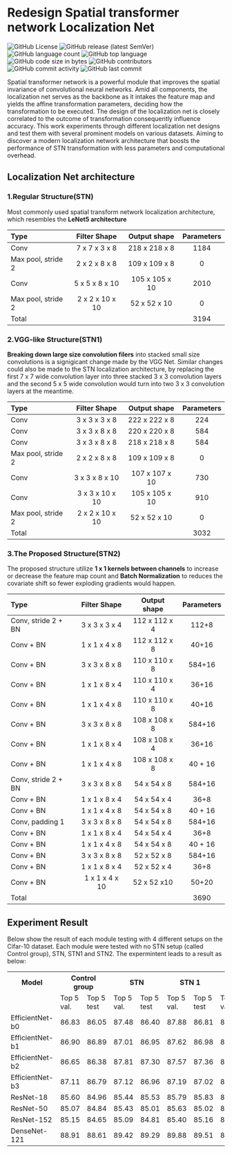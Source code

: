 # Redesign Spatial transformer network Localization Net


<img alt="GitHub License" src="https://img.shields.io/github/license/hankshyu/STN-Network?color=orange&logo=github"> <img alt="GitHub release (latest SemVer)" src="https://img.shields.io/github/v/release/hankshyu/STN-Network?color=orange&logo=github"> <img alt="GitHub language count" src="https://img.shields.io/github/languages/count/hankshyu/STN-Network"> <img alt="GitHub top language" src="https://img.shields.io/github/languages/top/hankshyu/STN-Network"> <img alt="GitHub code size in bytes" src="https://img.shields.io/github/languages/code-size/hankshyu/STN-Network"> <img alt="GitHub contributors" src="https://img.shields.io/github/contributors/hankshyu/STN-Network?logo=git&color=green"> <img alt="GitHub commit activity" src="https://img.shields.io/github/commit-activity/y/hankshyu/STN-Network?logo=git&color=green">  <img alt="GitHub last commit" src="https://img.shields.io/github/last-commit/hankshyu/STN-Network?logo=git&color=green">

Spatial transformer network is a powerful module that improves the spatial invariance of convolutional neural networks. Amid all components, the localization net serves as the backbone as it intakes the feature map and yields the affine transformation parameters, deciding how the transformation to be executed. The design of the localization net is closely correlated to the outcome of transformation consequently influence accuracy. This work experiments through different localization net designs and test them with several prominent models on various datasets. Aiming to discover a modern localization network architecture that boosts the performance of STN transformation with less parameters and computational 
overhead.

## Localization Net architecture

### 1.Regular Structure(STN)
Most commonly used spatial transform network localization architecture, which resembles the **LeNet5 architecture**

|Type| Filter Shape  | Output shape | Parameters|
|:----|:----:|:---:|:---:|
| Conv  | 7 x 7 x 3 x 8 |218 x 218 x 8|1184
| Max pool, stride 2  | 2 x 2 x 8 x 8	|109 x 109 x 8|0
|Conv |5 x 5 x 8 x 10	|105 x 105 x 10	|2010
|Max pool, stride 2|2 x 2 x 10 x 10	|52 x 52 x 10	|0
|Total| | |3194|

### 2.VGG-like Structure(STN1)
**Breaking down large size convolution filers** into stacked small size convolutions is a signigicant change made by the VGG Net. Similar changes could also be made to the STN localization architecture, by replacing the first 7 x 7 wide convolution layer into three stacked 3 x 3 convolution layers and the second 5 x 5 wide convolution would turn into two 3 x 3 convolution layers at the meantime.

|Type| Filter Shape  | Output shape | Parameters|
|:----|:----:|:---:|:---:|
Conv|	3 x 3 x 3 x 8	|222 x 222 x 8	|224
Conv|	3 x 3 x 8 x 8	|220 x 220 x 8	|584
Conv|	3 x 3 x 8 x 8	|218 x 218 x 8	|584
Max pool, stride 2	|2 x 2 x 8 x 8	|109 x 109 x 8	|0
Conv|	3 x 3 x 8 x 10	|107 x 107 x 10|	730
Conv|	3 x 3 x 10 x 10	|105 x 105 x 10|	910
Max pool, stride 2	|2 x 2 x 10 x 10	|52 x 52 x 10	|0
Total|	|	|3032


### 3.The Proposed Structure(STN2)

The proposed structure utilize **1 x 1 kernels between channels** to increase or decrease the feature map count and
**Batch Normalization** to reduces the covariate shift so fewer exploding gradients would happen.

|Type| Filter Shape  | Output shape | Parameters|
|:----|:----:|:---:|:---:|
Conv, stride 2 + BN	|3 x 3 x 3 x 4	|112 x 112 x 4	|112+8
Conv + BN	|1 x 1 x 4 x 8	|112 x 112 x 8	|40+16
Conv + BN	|3 x 3 x 8 x 8	|110 x 110 x 8	|584+16
Conv + BN	|1 x 1 x 8 x 4	|110 x 110 x 4	|36+16
Conv + BN	|1 x 1 x 4 x 8	|110 x 110 x 8	|40+16
Conv + BN	|3 x 3 x 8 x 8	|108 x 108 x 8	|584+16
Conv + BN	|1 x 1 x 8 x 4	|108 x 108 x 4	|36+16
Conv + BN	|1 x 1 x 4 x 8	|108 x 108 x 8	|40 + 16
Conv, stride 2 + BN	|3 x 3 x 8 x 8	|54 x 54 x 8	|584+16
Conv + BN	|1 x 1 x 8 x 4	|54 x 54 x 4	|36+8
Conv + BN	|1 x 1 x 4 x 8	|54 x 54 x 8	|40 + 16
Conv, padding 1	|3 x 3 x 8 x 8	|54 x 54 x 8	|584+16
Conv + BN	|1 x 1 x 8 x 4	|54 x 54 x 4	|36+8
Conv + BN	|1 x 1 x 4 x 8	|54 x 54 x 8	|40 + 16
Conv + BN	|3 x 3 x 8 x 8	|52 x 52 x 8	|584+16
Conv + BN	|1 x 1 x 8 x 4	|52 x 52 x 4	|36+8
Conv + BN	|1 x 1 x 4 x 10	|52 x 52 x10	|50+20
Total|	|	|3690

## Experiment Result

Below show the result of each module testing with 4 different setups on the Cifar-10 dataset. Each module were tested with no STN setup (called Control group), STN, STN1 and STN2. The expermintent leads to a result as below:

<table>
  <tr>
    <th>Model</th>
    <th colspan="2">Control group </th>
    <th colspan="2">STN </th>
    <th colspan="2">STN 1</th>
    <th colspan="2">STN 2</th>
  </tr>
  <tr>
    <td></td>
    <td>Top 5 val.</td>
    <td>Top 5 test</td>
	<td>Top 5 val.</td>
    <td>Top 5 test</td>
	<td>Top 5 val.</td>
    <td>Top 5 test</td>
	<td>Top 5 val.</td>
    <td>Top 5 test</td>
  </tr>
  <tr>
	<td>EfficientNet-b0</td>
	<td>86.83</td>	
	<td>86.05</td>	
	<td>87.48</td>	
	<td>86.40</td>	
	<td>87.88</td>	
	<td>86.81</td>	
	<td>87.71</td>	
	<td>87.45</td>
  </tr>
  <tr>
	<td>EfficientNet-b1</td>
	<td>86.90</td>
	<td>86.89</td>
	<td>87.01</td>
	<td>86.95</td>
	<td>87.62</td>
	<td>86.98</td>
	<td>87.71</td>
	<td>87.03</td>
  </tr>
  <tr>
  	<td>EfficientNet-b2</td>
	<td>86.65</td>
	<td>86.38</td>
	<td>87.81</td>
	<td>87.30</td>
	<td>87.57</td>
	<td>87.36</td>
	<td>87.77</td>
	<td>87.52</td>
  </tr>
  <tr>
  	<td>EfficientNet-b3</td>
  	<td>87.11</td>
  	<td>86.79</td>
  	<td>87.12</td>
  	<td>86.96</td>
  	<td>87.19</td>
  	<td>87.02</td>
  	<td>87.64</td>
  	<td>87.22</td>
  </tr>
  <tr>
  	<td>ResNet-18</td>
  	<td>85.60</td>
  	<td>84.96</td>
  	<td>85.44</td>
  	<td>85.53</td>
  	<td>85.79</td>
  	<td>85.83</td>
  	<td>86.37</td>
  	<td>86.41</td>
  </tr>
  <tr>
  	<td>ResNet-50</td>
  	<td>85.07</td>
  	<td>84.84</td>
  	<td>85.43</td>
  	<td>85.01</td>
  	<td>85.63</td>
  	<td>85.02</td>
  	<td>86.69</td>
  	<td>86.19</td>
  </tr>
  <tr>
	<td>ResNet-152</td>
	<td>85.15</td>
	<td>84.65</td>
	<td>85.09</td>
	<td>84.81</td>
	<td>85.40</td>
	<td>85.16</td>
	<td>86.86</td>
	<td>85.17</td>
  </tr>
  <tr>
  	<td>DenseNet-121</td>
  	<td>88.91</td>
  	<td>88.61</td>
  	<td>89.42</td>
  	<td>89.29</td>
  	<td>89.88</td>
  	<td>89.51</td>
  	<td>86.17</td>
  	<td>90.28</td>
  </tr>
</table>







